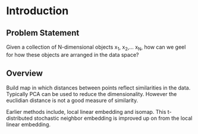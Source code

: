 # Introduction

## Problem Statement
Given a collection of N-dimensional objects x<sub>1</sub>, x<sub>2</sub>,... x<sub>N</sub>, how can we geel for how these objects are arranged in the data space?

## Overview
Build map in which distances between points reflect similarities in the data. Typically PCA can be used to reduce the dimensionality. However the euclidian distance is not a good measure of similarity. 

Earlier methods include, local linear embedding and isomap. This t-distributed stochastic neighbor embedding is improved up on from the local linear embedding. 

